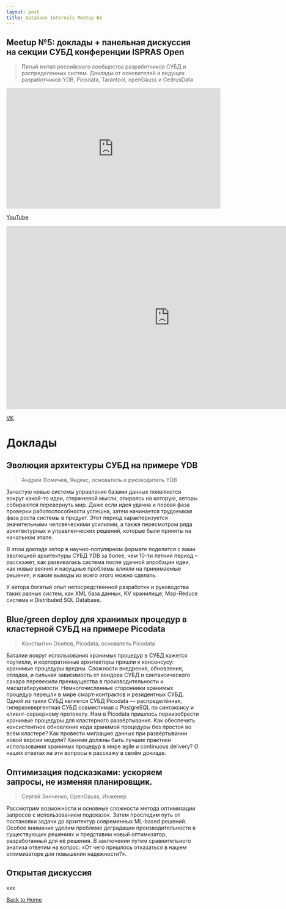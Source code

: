 ```yaml
---
layout: post
title: Database Internals Meetup №5
---
```


## Meetup №5: доклады + панельная дискуссия на секции СУБД конференции ISPRAS Open 

> Пятый митап российского сообщества разработчиков СУБД и распределенных систем. Доклады от основателей и ведущих разработчиков YDB, Picodata, Tarantool, openGauss и CedrusData

<!--more-->


<iframe width="560" height="315" src="https://www.youtube.com/embed/HehsTPpl7XU" frameborder="0" allow="accelerometer; autoplay; clipboard-write; encrypted-media; gyroscope; picture-in-picture" allowfullscreen></iframe>

<p>
  <a href="https://www.youtube.com/watch?v=HehsTPpl7XU" target="_blank" rel="noopener noreferrer">
    <i class="fab fa-youtube"></i> YouTube
  </a>
</p>

<iframe src="https://vkvideo.ru/video_ext.php?oid=-226977842&id=456239020&hd=2&autoplay=1" width="853" height="480" allow="autoplay; encrypted-media; fullscreen; picture-in-picture; screen-wake-lock;" frameborder="0" allowfullscreen></iframe>

<p>
  <a href="https://vkvideo.ru/video-226977842_456239020" target="_blank" rel="noopener noreferrer">
    <i class="fab fa-vk"></i> VK
  </a>
</p>

# Доклады
## Эволюция архитектуры СУБД на примере YDB
> Андрей Фомичев, Яндекс, основатель и руководитель YDB

Зачастую новые системы управления базами данных появляются вокруг какой-то идеи, стержневой мысли, опираясь на которую, авторы собираются перевернуть мир. Даже если идея удачна и первая фаза проверки работоспособности успешна, затем начинается трудоемкая фаза роста системы в продукт. Этот период характеризуется значительными человеческими усилиями, а также пересмотром ряда архитектурных и управленческих решений, которые были приняты на начальном этапе.

В этом докладе автор в научно-популярном формате поделится с вами эволюцией архитектуры СУБД YDB за более, чем 10-ти летний период – расскажет, как развивалась система после удачной апробации идеи, как новые веяния и насущные проблемы влияли на принимаемые решения, и какие выводы из всего этого можно сделать.

У автора богатый опыт непосредственной разработки и руководства таких разных систем, как XML база данных, KV хранилище, Map-Reduce система и Distributed SQL Database. 

## Blue/green deploy для хранимых процедур в кластерной СУБД на примере Picodata
>Константин Осипов, Picodata, основатель Picodata

Баталии вокруг использования хранимых процедур в СУБД кажется поутихли, и корпоративные архитекторы пришли к консенсусу: хранимые процедуры вредны. Сложности внедрения, обновления, отладки, и сильная зависимость от вендора СУБД и синтаксического сахара перевесили преимущества в производительности и масштабируемости. Немногочисленные сторонники хранимых процедур перешли в мире смарт-контрактов и резидентных СУБД. Одной из таких СУБД является СУБД Picodata — распределённая, гиперконвергентная СУБД совместимая с PostgreSQL по синтаксису и клиент-серверному протоколу. Нам в Picodata пришлось переизобрести хранимые процедуры для кластерного развёртывания. Как обеспечить консистентное обновление кода хранимой процедуры без простоя во всём кластере? Как провести миграцию данных при развёртывании новой версии модуля? Какими должны быть лучшие практики использования хранимых процедур в мире agile и continuous delivery? О наших ответах на эти вопросы я расскажу в своём докладе.

## Оптимизация подсказками: ускоряем запросы, не изменяя планировщик.
> Сергей Зинченко, OpenGauss, Инженер

Рассмотрим возможности и основные сложности метода оптимизации запросов с использованием подсказок. Затем проследим путь от постановки задачи до архитектур современных ML-based решений. Особое внимание уделим проблеме деградации производительности в существующих решениях и представим новый оптимизатор, разработанный для её решения. В заключении путем сравнительного анализа ответим на вопрос: «От чего пришлось отказаться в нашем оптимизаторе для повышения надежности?».

## Открытая дискуссия 

xxx

[Back to Home](index.md)